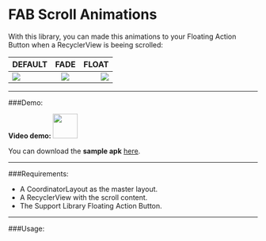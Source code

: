 # FAB Scroll Animations

With this library, you can made this animations to your Floating Action Button when a RecyclerView is beeing scrolled:

| DEFAULT   |      FADE      |  FLOAT |
|----------|:-------------:|------:|
|    ![](http://i.imgur.com/qps7rJU.gif) |  ![](http://i.imgur.com/eBi91N9.gif) | ![](http://i.imgur.com/jyKygPS.gif) |

---

###Demo:

**Video demo:** <a href=#><img src=http://www.marketingtango.com/wp-content/uploads/2014/02/YouTube-icon-full_color.png width=50 /></a>

You can download the **sample apk** [here](http://apkshared.net/1JJ5?d=1).

---

###Requirements:

* A CoordinatorLayout as the master layout.
* A RecyclerView with the scroll content.
* The Support Library Floating Action Button.
 
---

###Usage:


